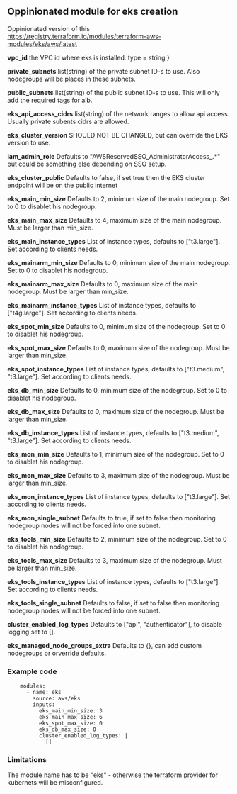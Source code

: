 ## Oppinionated module for eks creation ##


Oppinionated version of this https://registry.terraform.io/modules/terraform-aws-modules/eks/aws/latest


__vpc_id__ the VPC id where eks is installed.
  type = string
}

__private_subnets__ list(string) of the private subnet ID-s to use. Also nodegroups will be places in these subnets.

__public_subnets__ list(string) of the public subnet ID-s to use. This will only add the required tags for alb.

__eks_api_access_cidrs__ list(string) of the network ranges to allow api access. Usually private subents cidrs are allowed.

__eks_cluster_version__ SHOULD NOT BE CHANGED, but can override the EKS version to use.

__iam_admin_role__ Defaults to "AWSReservedSSO_AdministratorAccess_.*" but could be something else depending on SSO setup.

__eks_cluster_public__ Defaults to false, if set true then the EKS cluster endpoint will be on the public internet

__eks_main_min_size__ Defaults to 2, minimum size of the main nodegroup. Set to 0 to disablet his nodegroup.

__eks_main_max_size__ Defaults to 4, maximum size of the main nodegroup. Must be larger than min_size.

__eks_main_instance_types__ List of instance types, defaults to  ["t3.large"]. Set according to clients needs.

__eks_mainarm_min_size__ Defaults to 0, minimum size of the main nodegroup. Set to 0 to disablet his nodegroup.

__eks_mainarm_max_size__ Defaults to 0, maximum size of the main nodegroup. Must be larger than min_size.

__eks_mainarm_instance_types__ List of instance types, defaults to  ["t4g.large"]. Set according to clients needs.

__eks_spot_min_size__ Defaults to 0, minimum size of the nodegroup. Set to 0 to disablet his nodegroup.

__eks_spot_max_size__ Defaults to 0, maximum size of the nodegroup. Must be larger than min_size.

__eks_spot_instance_types__ List of instance types, defaults to  ["t3.medium", "t3.large"]. Set according to clients needs.

__eks_db_min_size__ Defaults to 0, minimum size of the nodegroup. Set to 0 to disablet his nodegroup.

__eks_db_max_size__ Defaults to 0, maximum size of the nodegroup. Must be larger than min_size.

__eks_db_instance_types__ List of instance types, defaults to  ["t3.medium", "t3.large"]. Set according to clients needs.

__eks_mon_min_size__ Defaults to 1, minimum size of the nodegroup. Set to 0 to disablet his nodegroup.

__eks_mon_max_size__ Defaults to 3, maximum size of the nodegroup. Must be larger than min_size.

__eks_mon_instance_types__ List of instance types, defaults to  ["t3.large"]. Set according to clients needs.

__eks_mon_single_subnet__ Defaults to true, if set to false then monitoring nodegroup nodes will not be forced into one subnet.

__eks_tools_min_size__ Defaults to 2, minimum size of the nodegroup. Set to 0 to disablet his nodegroup.

__eks_tools_max_size__ Defaults to 3, maximum size of the nodegroup. Must be larger than min_size.

__eks_tools_instance_types__ List of instance types, defaults to  ["t3.large"]. Set according to clients needs.

__eks_tools_single_subnet__ Defaults to false, if set to false then monitoring nodegroup nodes will not be forced into one subnet.

__cluster_enabled_log_types__ Defaults to ["api", "authenticator"], to disable logging set to [].

__eks_managed_node_groups_extra__ Defaults to {}, can add custom nodegroups or orverride defaults.



### Example code ###

```
    modules:
      - name: eks
        source: aws/eks
        inputs:
          eks_main_min_size: 3
          eks_main_max_size: 6
          eks_spot_max_size: 0
          eks_db_max_size: 0
          cluster_enabled_log_types: |
            []

```

### Limitations ###
The module name has to be "eks" - otherwise the terraform provider for kubernets will be misconfigured.

